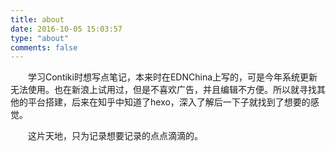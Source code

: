 ```yaml
---
title: about
date: 2016-10-05 15:03:57
type: "about"
comments: false
---
```


&emsp;&emsp;学习Contiki时想写点笔记，本来时在EDNChina上写的，可是今年系统更新无法使用。也在新浪上试用过，但是不喜欢广告，并且编辑不方便。所以就寻找其他的平台搭建，后来在知乎中知道了hexo，深入了解后一下子就找到了想要的感觉。

&emsp;&emsp;这片天地，只为记录想要记录的点点滴滴的。